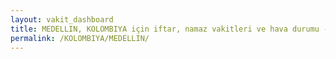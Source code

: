 ```yaml
---
layout: vakit_dashboard
title: MEDELLIN, KOLOMBIYA için iftar, namaz vakitleri ve hava durumu - ilçe/eyalet seç
permalink: /KOLOMBIYA/MEDELLIN/
---
```


<script type="text/javascript">
  var GLOBAL_COUNTRY = 'KOLOMBIYA';
  var GLOBAL_CITY = 'MEDELLIN';
  var GLOBAL_STATE = '';
  var lat = 72;
  var lon = 21;
</script>

